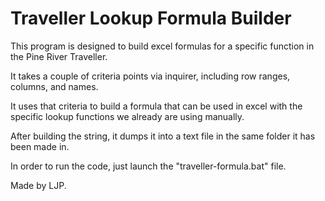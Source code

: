 # Traveller Lookup Formula Builder

This program is designed to build excel formulas for a specific function in the Pine River Traveller.

It takes a couple of criteria points via inquirer, including row ranges, columns, and names.

It uses that criteria to build a formula that can be used in excel with the specific lookup functions we already are using manually.

After building the string, it dumps it into a text file in the same folder it has been made in.

In order to run the code, just launch the "traveller-formula.bat" file.

Made by LJP.